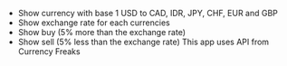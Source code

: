 - Show currency with base 1 USD to CAD, IDR, JPY, CHF, EUR and GBP
- Show exchange rate for each currencies
- Show buy (5% more than the exchange rate)
- Show sell (5% less than the exchange rate) This app uses API from Currency Freaks
